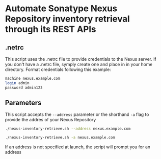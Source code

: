 # Automate Sonatype Nexus Repository inventory retrieval through its REST APIs

## .netrc

This script uses the .netrc file to provide credentials to the Nexus server.
If you don't have a .netrc file, symply create one and place in in your home directory.
Format credentials following this example:

```bash
machine nexus.example.com
login admin
password admin123
```

## Parameters

This script accepts the `--address` parameter or the shorthand `-a` flag to provide the addres of your Nexus Repository

```bash
./nexus-inventory-retrieve.sh --address nexus.example.com

./nexus-inventory-retrieve.sh -a nexus.example.com
```

If an address is not specified at launch, the script will prompt you for an address
